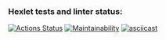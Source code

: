 ### Hexlet tests and linter status:

[![Actions Status](https://github.com/AlexSavOne/frontend-project-44/actions/workflows/hexlet-check.yml/badge.svg)](https://github.com/AlexSavOne/frontend-project-44/actions)
[![Maintainability](https://api.codeclimate.com/v1/badges/e09ef296937d7c2857a5/maintainability)](https://codeclimate.com/github/AlexSavOne/frontend-project-44/maintainability)
[![asciicast](https://asciinema.org/a/KaKgerDFyV3yRw8yljhU5p2U5.svg)](https://asciinema.org/a/KaKgerDFyV3yRw8yljhU5p2U5)
